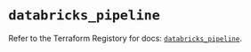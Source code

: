 # `databricks_pipeline`

Refer to the Terraform Registory for docs: [`databricks_pipeline`](https://registry.terraform.io/providers/databricks/databricks/1.29.0/docs/resources/pipeline).
